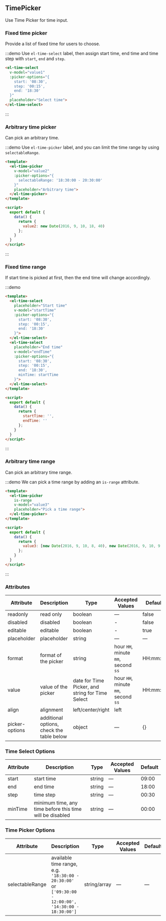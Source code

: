 ## TimePicker

Use Time Picker for time input.

### Fixed time picker

Provide a list of fixed time for users to choose.

:::demo Use `el-time-select` label, then assign start time, end time and time step with `start`, `end` and `step`.
```html
<el-time-select
  v-model="value1"
  :picker-options="{
    start: '08:30',
    step: '00:15',
    end: '18:30'
  }"
  placeholder="Select time">
</el-time-select>
```
:::

### Arbitrary time picker

Can pick an arbitrary time.

:::demo Use `el-time-picker` label, and you can limit the time range by using `selectableRange`.

```html
<template>
  <el-time-picker
    v-model="value2"
    :picker-options="{
      selectableRange: '18:30:00 - 20:30:00'
    }"
    placeholder="Arbitrary time">
  </el-time-picker>
</template>

<script>
  export default {
    data() {
      return {
        value2: new Date(2016, 9, 10, 18, 40)
      };
    }
  }
</script>
```
:::

### Fixed time range

If start time is picked at first, then the end time will change accordingly.

:::demo
```html
<template>
  <el-time-select
    placeholder="Start time"
    v-model="startTime"
    :picker-options="{
      start: '08:30',
      step: '00:15',
      end: '18:30'
    }">
  </el-time-select>
  <el-time-select
    placeholder="End time"
    v-model="endTime"
    :picker-options="{
      start: '08:30',
      step: '00:15',
      end: '18:30',
      minTime: startTime
    }">
  </el-time-select>
</template>

<script>
  export default {
    data() {
      return {
        startTime: '',
        endTime: ''
      };
    }
  }
</script>
```
:::

### Arbitrary time range

Can pick an arbitrary time range.

:::demo We can pick a time range by adding an `is-range` attribute.
```html
<template>
  <el-time-picker
    is-range
    v-model="value3"
    placeholder="Pick a time range">
  </el-time-picker>
</template>

<script>
  export default {
    data() {
      return {
        value3: [new Date(2016, 9, 10, 8, 40), new Date(2016, 9, 10, 9, 40)]
      };
    }
  }
</script>
```
:::

<script>
  export default {
    data() {
      return {
        value1: '',
        value2: new Date(2016, 9, 10, 18, 40),
        value3: [new Date(2016, 9, 10, 8, 40), new Date(2016, 9, 10, 9, 40)],
        startTime: '',
        endTime: ''
      };
    }
  }
</script>

### Attributes
| Attribute      | Description          | Type      | Accepted Values       | Default  |
|---------- |-------------- |---------- |--------------------------------  |-------- |
| readonly | read only | boolean | — | false |
| disabled | disabled | boolean | - | false |
| editable | editable | boolean | - | true |
| placeholder | placeholder | string | — | — |
| format | format of the picker | string | hour `HH`, minute `mm`, second `ss` | HH:mm:ss |
| value | value of the picker | date for Time Picker, and string for Time Select | hour `HH`, minute `mm`, second `ss` | HH:mm:ss |
| align | alignment | left/center/right | left |
| picker-options | additional options, check the table below | object | — | {} |

### Time Select Options
| Attribute      | Description          | Type      | Accepted Values       | Default  |
|---------- |-------------- |---------- |--------------------------------  |-------- |
| start | start time | string | — | 09:00 |
| end | end time | string | — | 18:00 |
| step | time step | string | — | 00:30 |
| minTime | minimum time, any time before this time will be disabled | string | — | 00:00 |

### Time Picker Options
| Attribute      | Description          | Type      | Accepted Values       | Default  |
|---------- |-------------- |---------- |--------------------------------  |-------- |
| selectableRange | available time range, e.g.<br>`'18:30:00 - 20:30:00'`<br>or<br>`['09:30:00 - 12:00:00', '14:30:00 - 18:30:00']` | string/array | — | — |
